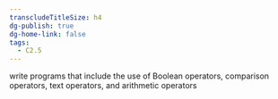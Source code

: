 ```yaml
---
transcludeTitleSize: h4
dg-publish: true
dg-home-link: false
tags:
  - C2.5
---
```

write programs that include the use of Boolean operators, comparison operators, text operators, and arithmetic operators